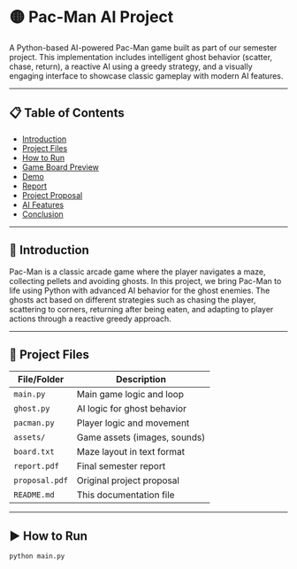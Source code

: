 # 🟡 Pac-Man AI Project

A Python-based AI-powered Pac-Man game built as part of our semester project. This implementation includes intelligent ghost behavior (scatter, chase, return), a reactive AI using a greedy strategy, and a visually engaging interface to showcase classic gameplay with modern AI features.

---

## 📋 Table of Contents

- [Introduction](#introduction)
- [Project Files](#project-files)
- [How to Run](#how-to-run)
- [Game Board Preview](#game-board-preview)
- [Demo](#demo)
- [Report](#report)
- [Project Proposal](#project-proposal)
- [AI Features](#ai-features)
- [Conclusion](#conclusion)

---

## 📖 Introduction

Pac-Man is a classic arcade game where the player navigates a maze, collecting pellets and avoiding ghosts. In this project, we bring Pac-Man to life using Python with advanced AI behavior for the ghost enemies. The ghosts act based on different strategies such as chasing the player, scattering to corners, returning after being eaten, and adapting to player actions through a reactive greedy approach.

---

## 📁 Project Files

| File/Folder           | Description |
|----------------------|-------------|
| `main.py`            | Main game logic and loop |
| `ghost.py`           | AI logic for ghost behavior |
| `pacman.py`          | Player logic and movement |
| `assets/`            | Game assets (images, sounds) |
| `board.txt`          | Maze layout in text format |
| `report.pdf`         | Final semester report |
| `proposal.pdf`       | Original project proposal |
| `README.md`          | This documentation file |

---

## ▶️ How to Run

```bash
python main.py
